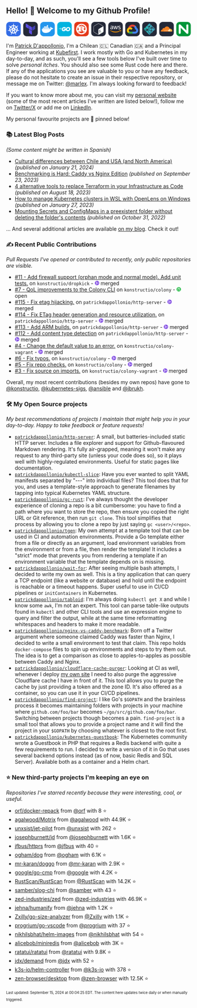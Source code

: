 <!-- DO NOT EDIT THIS FILE DIRECTLY! This file was automatically generated from the tool in this repo. -->

## Hello! 👋 Welcome to my Github Profile!

<p align="center">
  <picture>
    <source media="(prefers-color-scheme: dark)" srcset="images/icons-dark.png">
    <source media="(prefers-color-scheme: light)" srcset="images/icons-light.png">
    <img src="images/icons-dark.png" alt="technologies I use">
  </picture>
</p>

I'm [Patrick D'appollonio](https://www.patrickdap.com), I'm a Chilean 🇨🇱 Canadian 🇨🇦 and a Principal Engineer working at [Kubefirst](https://kubefirst.io). I work mostly with Go and Kubernetes in my day-to-day, and as such, you'll see a few tools below I've built over time to solve *personal itches*. You should also see some Rust code here and there. If any of the applications you see are valuable to you or have any feedback, please do not hesitate to create an issue in their respective repository, or message me on Twitter: [@marlex](https://twitter.com/marlex). I'm always looking forward to feedback!

If you want to know more about me, you can visit my [personal website](https://www.patrickdap.com) (some of the most recent articles I've written are listed below!), follow me on [Twitter/X](https://twitter.com/marlex) or add me on [LinkedIn](https://www.linkedin.com/in/patrickdappollonio/).

My personal favourite projects are 📌 pinned below!
### 📚 Latest Blog Posts

*(Some content might be written in Spanish)*


* [Cultural differences between Chile and USA (and North America)](https://www.patrickdap.com/post/cultural-differences-chile-usa/?ref=github-profile) *(published on January 21, 2024)*
* [Benchmarking is Hard: Caddy vs Nginx Edition](https://www.patrickdap.com/post/benchmarking-is-hard/?ref=github-profile) *(published on September 23, 2023)*
* [4 alternative tools to replace Terraform in your Infrastructure as Code](https://www.patrickdap.com/post/ideas-replace-terraform/?ref=github-profile) *(published on August 18, 2023)*
* [How to manage Kubernetes clusters in WSL with OpenLens on Windows](https://www.patrickdap.com/post/openlens-wsl/?ref=github-profile) *(published on January 27, 2023)*
* [Mounting Secrets and ConfigMaps in a preexistent folder without deleting the folder's contents](https://www.patrickdap.com/post/mounting-secrets-configmaps-without-deleting/?ref=github-profile) *(published on October 31, 2022)*

... And several additional articles are available [on my blog](https://www.patrickdap.com/). Check it out!
### ✍️ Recent Public Contributions

*Pull Requests I've opened or contributed to recently, only public repositories are visible.*


* [#11 - Add firewall support (orphan mode and normal mode). Add unit tests.](https://github.com/konstructio/dropkick/pull/11) on `konstructio/dropkick` - <img src="images/github-merged.png" width="12px" height="12px"> merged
* [#7 - QoL improvements to the Colony CLI](https://github.com/konstructio/colony/pull/7) on `konstructio/colony` - <img src="images/github-open.png" width="12px" height="12px"> open
* [#115 - Fix etag hijacking.](https://github.com/patrickdappollonio/http-server/pull/115) on `patrickdappollonio/http-server` - <img src="images/github-merged.png" width="12px" height="12px"> merged
* [#114 - Fix ETag header generation and resource utilization.](https://github.com/patrickdappollonio/http-server/pull/114) on `patrickdappollonio/http-server` - <img src="images/github-merged.png" width="12px" height="12px"> merged
* [#113 - Add ARM builds.](https://github.com/patrickdappollonio/http-server/pull/113) on `patrickdappollonio/http-server` - <img src="images/github-merged.png" width="12px" height="12px"> merged
* [#112 - Add content type detection](https://github.com/patrickdappollonio/http-server/pull/112) on `patrickdappollonio/http-server` - <img src="images/github-merged.png" width="12px" height="12px"> merged
* [#4 - Change the default value to an error.](https://github.com/konstructio/colony-vagrant/pull/4) on `konstructio/colony-vagrant` - <img src="images/github-merged.png" width="12px" height="12px"> merged
* [#6 - Fix typos.](https://github.com/konstructio/colony/pull/6) on `konstructio/colony` - <img src="images/github-merged.png" width="12px" height="12px"> merged
* [#5 - Fix repo checks.](https://github.com/konstructio/colony/pull/5) on `konstructio/colony` - <img src="images/github-merged.png" width="12px" height="12px"> merged
* [#3 - Fix source on imports.](https://github.com/konstructio/colony-vagrant/pull/3) on `konstructio/colony-vagrant` - <img src="images/github-merged.png" width="12px" height="12px"> merged

Overall, my most recent contributions (besides my own repos) have gone to 
[@konstructio](https://github.com/konstructio),
[@kubernetes-sigs](https://github.com/kubernetes-sigs),
[@ansible](https://github.com/ansible)
and [@jbrukh](https://github.com/jbrukh).
### 🛠️ My Open Source projects

*My best recommendations of projects I maintain that might help you in your day-to-day. Happy to take feedback or feature requests!*


* [`patrickdappollonio/http-server`](https://github.com/patrickdappollonio/http-server): A small, but batteries-included static HTTP server. Includes a file explorer and support for Github-flavoured Markdown rendering. It's fully air-grapped, meaning it won't make any request to any third-party site (unless your code does so), so it plays well with highly-regulated environments. Useful for static pages like documentation.
* [`patrickdappollonio/kubectl-slice`](https://github.com/patrickdappollonio/kubectl-slice): Have you ever wanted to split YAML manifests separated by "---" into individual files? This tool does that for you, and uses a template-style approach to generate filenames by tapping into typical Kubernetes YAML structure.
* [`patrickdappollonio/gc-rust`](https://github.com/patrickdappollonio/gc-rust): I've always thought the developer experience of cloning a repo is a bit cumbersome: you have to find a path where you want to store the repo, then ensure you copied the right URL or Git reference, then run `git clone`. This tool simplifies that process by allowing you to clone a repo by just saying `gc <user>/<repo>`.
* [`patrickdappollonio/tgen`](https://github.com/patrickdappollonio/tgen): My own attempt at a template tool that can be used in CI and automation environments. Provide a Go template either from a file or directly as an argument, load environment variables from the environment or from a file, then render the template! It includes a "strict" mode that prevents you from rendering a template if an environment variable that the template depends on is missing.
* [`patrickdappollonio/wait-for`](https://github.com/patrickdappollonio/wait-for): After seeing multiple bash attempts, I decided to write my own as well. This is a tiny application that can query a TCP endpoint (like a website or database) and hold until the endpoint is reachable or a timeout happens. Super useful to use in CI/CD pipelines or `initContainers` in Kubernetes.
* [`patrickdappollonio/tabloid`](https://github.com/patrickdappollonio/tabloid): I'm always doing `kubectl get X` and while I know some `awk`, I'm not an expert. This tool can parse table-like outputs found in `kubectl` and other CLI tools and use an expression engine to query and filter the output, while at the same time reformatting whitespaces and headers to make it more readable.
* [`patrickdappollonio/nginx-vs-caddy-benchmark`](https://github.com/patrickdappollonio/nginx-vs-caddy-benchmark): Born off a Twitter argument where someone claimed Caddy was faster than Nginx, I decided to write a small environment to test that claim. This repo holds `docker-compose` files to spin up environments and steps to try them out. The idea is to get a comparison as close to apples-to-apples as possible between Caddy and Nginx.
* [`patrickdappollonio/cloudflare-cache-purger`](https://github.com/patrickdappollonio/cloudflare-cache-purger): Looking at CI as well, whenever I deploy [my own site](https://www.patrickdap.com) I need to also purge the aggressive Cloudflare cache I have in front of it. This tool allows you to purge the cache by just providing a token and the zone ID. It's also offered as a container, so you can use it in your CI/CD pipelines.
* [`patrickdappollonio/find-project`](https://github.com/patrickdappollonio/find-project): I like Go's `$GOPATH` and the brainless process it becomes maintaining folders with projects in your machine where `github.com/foo/bar` becomes `~/go/src/github.com/foo/bar`. Switching between projects though becomes a pain. `find-project` is a small tool that allows you to provide a project name and it will find the project in your `$GOPATH` by choosing whatever is closest to the root first.
* [`patrickdappollonio/kubernetes-guestbook`](https://github.com/patrickdappollonio/kubernetes-guestbook): The Kubernetes community wrote a Guestbook in PHP that requires a Redis backend with quite a few requirements to run. I decided to write a version of it in Go that uses several backend options instead (as of now, basic Redis and SQL Server). Available both as a container and a Helm chart.
### ⭐ New third-party projects I'm keeping an eye on

*Repositories I've starred recently because they were interesting, cool, or useful.*


* [orf/docker-repack](https://github.com/orf/docker-repack) from [@orf](https://github.com/orf) with 8 ⭐️
* [agalwood/Motrix](https://github.com/agalwood/Motrix) from [@agalwood](https://github.com/agalwood) with 44.9K ⭐️
* [unxsist/jet-pilot](https://github.com/unxsist/jet-pilot) from [@unxsist](https://github.com/unxsist) with 262 ⭐️
* [josephburnett/jd](https://github.com/josephburnett/jd) from [@josephburnett](https://github.com/josephburnett) with 1.6K ⭐️
* [jfbus/httprs](https://github.com/jfbus/httprs) from [@jfbus](https://github.com/jfbus) with 40 ⭐️
* [ogham/dog](https://github.com/ogham/dog) from [@ogham](https://github.com/ogham) with 6.1K ⭐️
* [mr-karan/doggo](https://github.com/mr-karan/doggo) from [@mr-karan](https://github.com/mr-karan) with 2.9K ⭐️
* [google/go-cmp](https://github.com/google/go-cmp) from [@google](https://github.com/google) with 4.2K ⭐️
* [RustScan/RustScan](https://github.com/RustScan/RustScan) from [@RustScan](https://github.com/RustScan) with 14.2K ⭐️
* [samber/slog-chi](https://github.com/samber/slog-chi) from [@samber](https://github.com/samber) with 43 ⭐️
* [zed-industries/zed](https://github.com/zed-industries/zed) from [@zed-industries](https://github.com/zed-industries) with 46.9K ⭐️
* [jehna/humanify](https://github.com/jehna/humanify) from [@jehna](https://github.com/jehna) with 1.2K ⭐️
* [Zxilly/go-size-analyzer](https://github.com/Zxilly/go-size-analyzer) from [@Zxilly](https://github.com/Zxilly) with 1.1K ⭐️
* [progrium/go-vscode](https://github.com/progrium/go-vscode) from [@progrium](https://github.com/progrium) with 37 ⭐️
* [nikhilsbhat/helm-images](https://github.com/nikhilsbhat/helm-images) from [@nikhilsbhat](https://github.com/nikhilsbhat) with 54 ⭐️
* [alicebob/miniredis](https://github.com/alicebob/miniredis) from [@alicebob](https://github.com/alicebob) with 3K ⭐️
* [ratatui/ratatui](https://github.com/ratatui/ratatui) from [@ratatui](https://github.com/ratatui) with 9.8K ⭐️
* [jdx/demand](https://github.com/jdx/demand) from [@jdx](https://github.com/jdx) with 52 ⭐️
* [k3s-io/helm-controller](https://github.com/k3s-io/helm-controller) from [@k3s-io](https://github.com/k3s-io) with 378 ⭐️
* [zen-browser/desktop](https://github.com/zen-browser/desktop) from [@zen-browser](https://github.com/zen-browser) with 12.5K ⭐️

<sup><sub>Last updated: September 15, 2024 at 00:04:25 EDT. The content here updates twice daily or when manually triggered.</sup></sub>